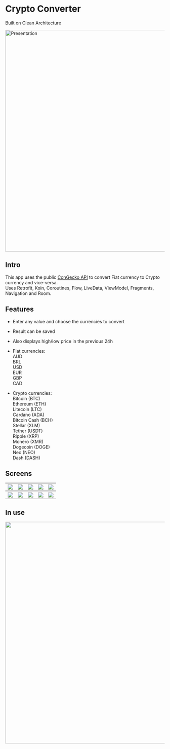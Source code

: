 # Crypto Converter
Built on Clean Architecture

<img width="700" alt="Presentation" src="https://user-images.githubusercontent.com/15269393/130892524-9a7975b5-58b9-412e-a165-cf1b29b68e84.png">

## Intro
This app uses the public <a href="https://www.coingecko.com/en/api">ConGecko API</a> to convert Fiat currency to Crypto currency and vice-versa.<br />
Uses Retrofit, Koin, Coroutines, Flow, LiveData, ViewModel, Fragments, Navigation and Room.

## Features
- Enter any value and choose the currencies to convert<br />
- Result can be saved<br />
- Also displays high/low price in the previous 24h<br />

- Fiat currencies:<br />
 AUD<br />
 BRL<br />
 USD<br />
 EUR<br />
 GBP<br />
 CAD<br />

- Crypto currencies:<br />
 Bitcoin (BTC)<br />
 Ethereum (ETH)<br />
 Litecoin (LTC)<br />
 Cardano (ADA)<br />
 Bitcoin Cash (BCH)<br />
 Stellar (XLM)<br />
 Tether (USDT)<br />
 Ripple (XRP)<br />
 Monero (XMR)<br />
 Dogecoin (DOGE)<br />
 Neo (NEO)<br />
 Dash (DASH)<br />
 
 ## Screens
<table style="width:100%">
  <tr>
    <th><img src="https://user-images.githubusercontent.com/15269393/130891885-d7c37fbe-5b36-4783-a897-1ee7e325a9a6.jpg"></th>
    <th><img src="https://user-images.githubusercontent.com/15269393/130891888-d8e47471-8a9c-488b-9f83-cda910ba2c50.jpg"></th>
    <th><img src="https://user-images.githubusercontent.com/15269393/130891892-3c8a0996-e3a2-458b-ade1-7010c598fc7b.jpg"></th>
    <th><img src="https://user-images.githubusercontent.com/15269393/130891898-0d5919ad-13ae-4b4c-aba9-dee848ce2107.jpg"></th>
    <th><img src="https://user-images.githubusercontent.com/15269393/130891900-433ca4a4-bd0c-4fd4-9460-c6f24d82ee0f.jpg"></th>
  </tr>
  <tr>
    <th><img src="https://user-images.githubusercontent.com/15269393/130891865-67eb6417-083f-4214-8ca5-c4d913a6a72f.jpg"></th>
    <th><img src="https://user-images.githubusercontent.com/15269393/130891868-bb63e408-892d-43a7-bce9-98b7edf3f473.jpg"></th>
    <th><img src="https://user-images.githubusercontent.com/15269393/130891870-ceaac879-4b38-402a-bafd-47abfcefd534.jpg"></th>
    <th><img src="https://user-images.githubusercontent.com/15269393/130891871-59208e59-7d5f-4330-a0b4-f3cc1143f356.jpg"></th>
    <th><img src="https://user-images.githubusercontent.com/15269393/130891872-a5299d91-c062-49ca-9e45-0b900f32bb88.jpg"></th>
  </tr>
</table>

## In use
<img height="700" src="https://user-images.githubusercontent.com/15269393/130891844-42a20904-5b9a-4d64-9c9b-f790a2c750a8.gif">
